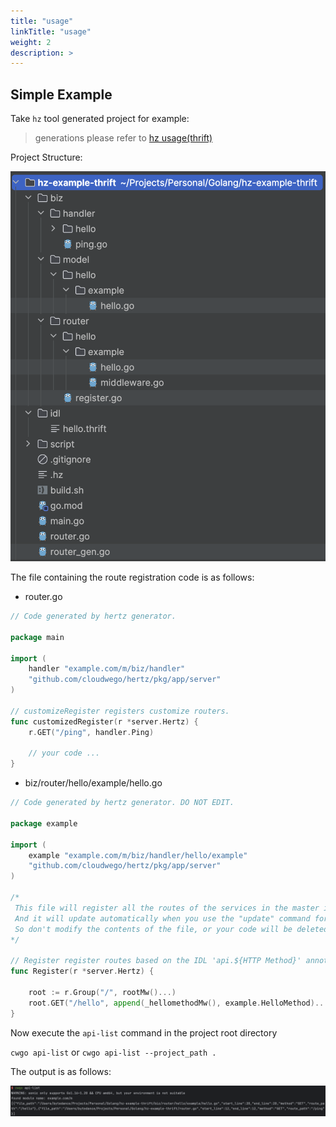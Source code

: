 ```yaml
---
title: "usage"
linkTitle: "usage"
weight: 2
description: >
---
```


## Simple Example

Take `hz` tool generated project for example:

> generations please refer to [hz usage(thrift)](/docs/hertz/tutorials/toolkit/usage-thrift)

Project Structure:

![image](/img/docs/hz_example_thrift.png)

The file containing the route registration code is as follows:

- router.go

```go
// Code generated by hertz generator.

package main

import (
	handler "example.com/m/biz/handler"
	"github.com/cloudwego/hertz/pkg/app/server"
)

// customizeRegister registers customize routers.
func customizedRegister(r *server.Hertz) {
	r.GET("/ping", handler.Ping)

	// your code ...
}

```

- biz/router/hello/example/hello.go

```go
// Code generated by hertz generator. DO NOT EDIT.

package example

import (
	example "example.com/m/biz/handler/hello/example"
	"github.com/cloudwego/hertz/pkg/app/server"
)

/*
 This file will register all the routes of the services in the master idl.
 And it will update automatically when you use the "update" command for the idl.
 So don't modify the contents of the file, or your code will be deleted when it is updated.
*/

// Register register routes based on the IDL 'api.${HTTP Method}' annotation.
func Register(r *server.Hertz) {

	root := r.Group("/", rootMw()...)
	root.GET("/hello", append(_hellomethodMw(), example.HelloMethod)...)
}

```

Now execute the `api-list` command in the project root directory

`cwgo api-list` or `cwgo api-list --project_path .`

The output is as follows:

![image](/img/docs/cwgo_api_list_output.png)
